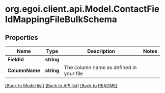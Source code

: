 
# org.egoi.client.api.Model.ContactFieldMappingFileBulkSchema

## Properties

Name | Type | Description | Notes
------------ | ------------- | ------------- | -------------
**FieldId** | **string** |  | 
**ColumnName** | **string** | The column name as defined in your file | 

[[Back to Model list]](../README.md#documentation-for-models)
[[Back to API list]](../README.md#documentation-for-api-endpoints)
[[Back to README]](../README.md)

